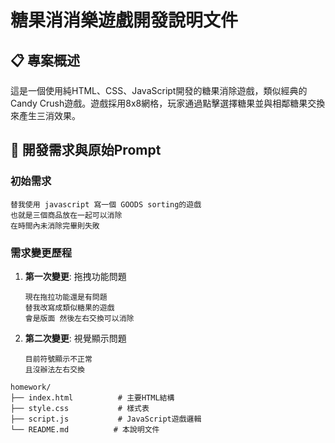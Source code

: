 # 糖果消消樂遊戲開發說明文件

## 📋 專案概述

這是一個使用純HTML、CSS、JavaScript開發的糖果消除遊戲，類似經典的Candy Crush遊戲。遊戲採用8x8網格，玩家通過點擊選擇糖果並與相鄰糖果交換來產生三消效果。

## 🎯 開發需求與原始Prompt

### 初始需求
```
替我使用 javascript 寫一個 GOODS sorting的遊戲
也就是三個商品放在一起可以消除
在時間內未消除完畢則失敗
```

### 需求變更歷程
1. **第一次變更**: 拖拽功能問題
   ```
   現在拖拉功能還是有問題
   替我改寫成類似糖果的遊戲
   會是版面 然後左右交換可以消除
   ```

2. **第二次變更**: 視覺顯示問題
   ```
   目前符號顯示不正常
   且沒辦法左右交換
   ```

```
homework/
├── index.html          # 主要HTML結構
├── style.css           # 樣式表
├── script.js           # JavaScript遊戲邏輯
└── README.md          # 本說明文件
```
